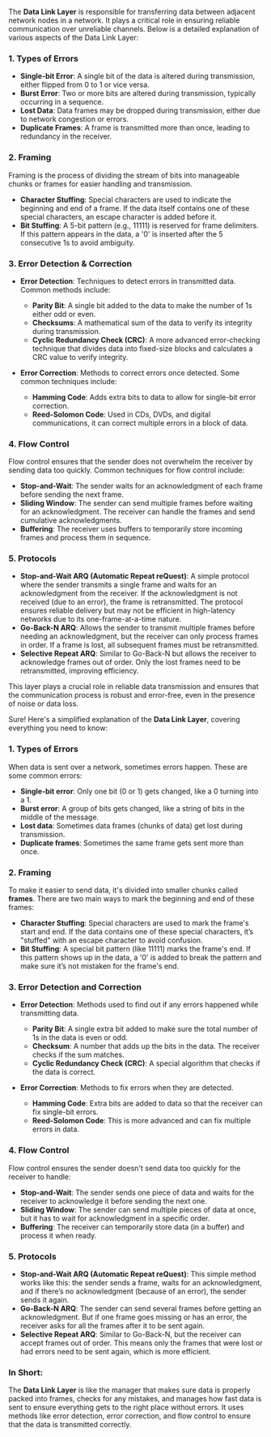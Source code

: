 

The **Data Link Layer** is responsible for transferring data between adjacent network nodes in a network. It plays a critical role in ensuring reliable communication over unreliable channels. Below is a detailed explanation of various aspects of the Data Link Layer:

### 1. **Types of Errors**
   - **Single-bit Error**: A single bit of the data is altered during transmission, either flipped from 0 to 1 or vice versa.
   - **Burst Error**: Two or more bits are altered during transmission, typically occurring in a sequence.
   - **Lost Data**: Data frames may be dropped during transmission, either due to network congestion or errors.
   - **Duplicate Frames**: A frame is transmitted more than once, leading to redundancy in the receiver.

### 2. **Framing**
   Framing is the process of dividing the stream of bits into manageable chunks or frames for easier handling and transmission.
   
   - **Character Stuffing**: Special characters are used to indicate the beginning and end of a frame. If the data itself contains one of these special characters, an escape character is added before it.
   - **Bit Stuffing**: A 5-bit pattern (e.g., 11111) is reserved for frame delimiters. If this pattern appears in the data, a '0' is inserted after the 5 consecutive 1s to avoid ambiguity.

### 3. **Error Detection & Correction**
   - **Error Detection**: Techniques to detect errors in transmitted data. Common methods include:
     - **Parity Bit**: A single bit added to the data to make the number of 1s either odd or even.
     - **Checksums**: A mathematical sum of the data to verify its integrity during transmission.
     - **Cyclic Redundancy Check (CRC)**: A more advanced error-checking technique that divides data into fixed-size blocks and calculates a CRC value to verify integrity.
   
   - **Error Correction**: Methods to correct errors once detected. Some common techniques include:
     - **Hamming Code**: Adds extra bits to data to allow for single-bit error correction.
     - **Reed-Solomon Code**: Used in CDs, DVDs, and digital communications, it can correct multiple errors in a block of data.

### 4. **Flow Control**
   Flow control ensures that the sender does not overwhelm the receiver by sending data too quickly. Common techniques for flow control include:
   - **Stop-and-Wait**: The sender waits for an acknowledgment of each frame before sending the next frame.
   - **Sliding Window**: The sender can send multiple frames before waiting for an acknowledgment. The receiver can handle the frames and send cumulative acknowledgments.
   - **Buffering**: The receiver uses buffers to temporarily store incoming frames and process them in sequence.

### 5. **Protocols**
   - **Stop-and-Wait ARQ (Automatic Repeat reQuest)**: A simple protocol where the sender transmits a single frame and waits for an acknowledgment from the receiver. If the acknowledgment is not received (due to an error), the frame is retransmitted. The protocol ensures reliable delivery but may not be efficient in high-latency networks due to its one-frame-at-a-time nature.
   - **Go-Back-N ARQ**: Allows the sender to transmit multiple frames before needing an acknowledgment, but the receiver can only process frames in order. If a frame is lost, all subsequent frames must be retransmitted.
   - **Selective Repeat ARQ**: Similar to Go-Back-N but allows the receiver to acknowledge frames out of order. Only the lost frames need to be retransmitted, improving efficiency.

This layer plays a crucial role in reliable data transmission and ensures that the communication process is robust and error-free, even in the presence of noise or data loss.

Sure! Here's a simplified explanation of the **Data Link Layer**, covering everything you need to know:

### **1. Types of Errors**
When data is sent over a network, sometimes errors happen. These are some common errors:
- **Single-bit error**: Only one bit (0 or 1) gets changed, like a 0 turning into a 1.
- **Burst error**: A group of bits gets changed, like a string of bits in the middle of the message.
- **Lost data**: Sometimes data frames (chunks of data) get lost during transmission.
- **Duplicate frames**: Sometimes the same frame gets sent more than once.

### **2. Framing**
To make it easier to send data, it's divided into smaller chunks called **frames**. There are two main ways to mark the beginning and end of these frames:
- **Character Stuffing**: Special characters are used to mark the frame's start and end. If the data contains one of these special characters, it’s "stuffed" with an escape character to avoid confusion.
- **Bit Stuffing**: A special bit pattern (like 11111) marks the frame's end. If this pattern shows up in the data, a '0' is added to break the pattern and make sure it’s not mistaken for the frame's end.

### **3. Error Detection and Correction**
- **Error Detection**: Methods used to find out if any errors happened while transmitting data.
  - **Parity Bit**: A single extra bit added to make sure the total number of 1s in the data is even or odd.
  - **Checksum**: A number that adds up the bits in the data. The receiver checks if the sum matches.
  - **Cyclic Redundancy Check (CRC)**: A special algorithm that checks if the data is correct.

- **Error Correction**: Methods to fix errors when they are detected.
  - **Hamming Code**: Extra bits are added to data so that the receiver can fix single-bit errors.
  - **Reed-Solomon Code**: This is more advanced and can fix multiple errors in data.

### **4. Flow Control**
Flow control ensures the sender doesn't send data too quickly for the receiver to handle:
- **Stop-and-Wait**: The sender sends one piece of data and waits for the receiver to acknowledge it before sending the next one.
- **Sliding Window**: The sender can send multiple pieces of data at once, but it has to wait for acknowledgment in a specific order.
- **Buffering**: The receiver can temporarily store data (in a buffer) and process it when ready.

### **5. Protocols**
- **Stop-and-Wait ARQ (Automatic Repeat reQuest)**: This simple method works like this: the sender sends a frame, waits for an acknowledgment, and if there’s no acknowledgment (because of an error), the sender sends it again.
- **Go-Back-N ARQ**: The sender can send several frames before getting an acknowledgment. But if one frame goes missing or has an error, the receiver asks for all the frames after it to be sent again.
- **Selective Repeat ARQ**: Similar to Go-Back-N, but the receiver can accept frames out of order. This means only the frames that were lost or had errors need to be sent again, which is more efficient.

### In Short:
The **Data Link Layer** is like the manager that makes sure data is properly packed into frames, checks for any mistakes, and manages how fast data is sent to ensure everything gets to the right place without errors. It uses methods like error detection, error correction, and flow control to ensure that the data is transmitted correctly.
